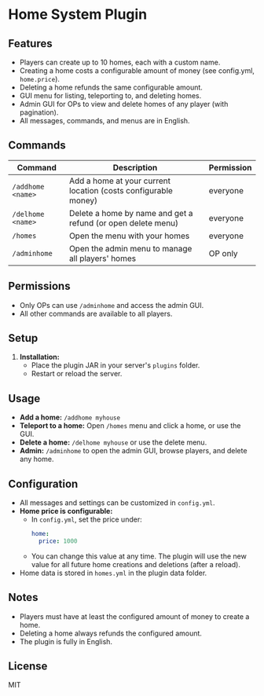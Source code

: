 # Home System Plugin

## Features
- Players can create up to 10 homes, each with a custom name.
- Creating a home costs a configurable amount of money (see config.yml, `home.price`).
- Deleting a home refunds the same configurable amount.
- GUI menu for listing, teleporting to, and deleting homes.
- Admin GUI for OPs to view and delete homes of any player (with pagination).
- All messages, commands, and menus are in English.

## Commands
| Command         | Description                                      | Permission   |
|----------------|--------------------------------------------------|--------------|
| `/addhome <name>`   | Add a home at your current location (costs configurable money) | everyone     |
| `/delhome <name>`   | Delete a home by name and get a refund (or open delete menu) | everyone     |
| `/homes`            | Open the menu with your homes                 | everyone     |
| `/adminhome`        | Open the admin menu to manage all players' homes | OP only      |

## Permissions
- Only OPs can use `/adminhome` and access the admin GUI.
- All other commands are available to all players.

## Setup
1. **Installation:**
   - Place the plugin JAR in your server's `plugins` folder.
   - Restart or reload the server.

## Usage
- **Add a home:** `/addhome myhouse`
- **Teleport to a home:** Open `/homes` menu and click a home, or use the GUI.
- **Delete a home:** `/delhome myhouse` or use the delete menu.
- **Admin:** `/adminhome` to open the admin GUI, browse players, and delete any home.

## Configuration
- All messages and settings can be customized in `config.yml`.
- **Home price is configurable:**
  - In `config.yml`, set the price under:
    ```yaml
    home:
      price: 1000
    ```
  - You can change this value at any time. The plugin will use the new value for all future home creations and deletions (after a reload).
- Home data is stored in `homes.yml` in the plugin data folder.

## Notes
- Players must have at least the configured amount of money to create a home.
- Deleting a home always refunds the configured amount.
- The plugin is fully in English.

## License
MIT